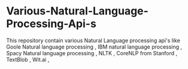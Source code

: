 # Various-Natural-Language-Processing-Api-s
This repository contain various Natural Language processing api's like Goole Natural language processing , IBM natural language processing , Spacy Natural language processing , NLTK , CoreNLP from Stanford , TextBlob , Wit.ai ,  

